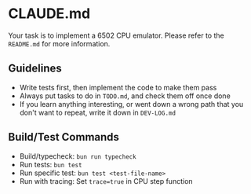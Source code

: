# CLAUDE.md

Your task is to implement a 6502 CPU emulator.  Please refer to the `README.md` for more information.

## Guidelines

- Write tests first, then implement the code to make them pass
- Always put tasks to do in `TODO.md`, and check them off once done
- If you learn anything interesting, or went down a wrong path that you don't want to repeat, write it down in `DEV-LOG.md`

## Build/Test Commands
- Build/typecheck: `bun run typecheck`
- Run tests: `bun test`
- Run specific test: `bun test <test-file-name>`
- Run with tracing: Set `trace=true` in CPU step function
